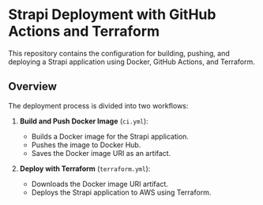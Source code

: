 # Strapi Deployment with GitHub Actions and Terraform

This repository contains the configuration for building, pushing, and deploying a Strapi application using Docker, GitHub Actions, and Terraform.

## Overview

The deployment process is divided into two workflows:

1. **Build and Push Docker Image** (`ci.yml`):
   - Builds a Docker image for the Strapi application.
   - Pushes the image to Docker Hub.
   - Saves the Docker image URI as an artifact.

2. **Deploy with Terraform** (`terraform.yml`):
   - Downloads the Docker image URI artifact.
   - Deploys the Strapi application to AWS using Terraform.